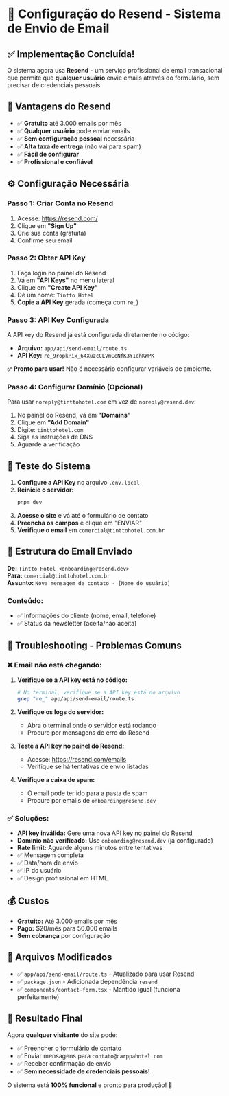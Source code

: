 # 📧 Configuração do Resend - Sistema de Envio de Email

## ✅ **Implementação Concluída!**

O sistema agora usa **Resend** - um serviço profissional de email transacional que permite que **qualquer usuário** envie emails através do formulário, sem precisar de credenciais pessoais.

## 🚀 **Vantagens do Resend**

- ✅ **Gratuito** até 3.000 emails por mês
- ✅ **Qualquer usuário** pode enviar emails
- ✅ **Sem configuração pessoal** necessária
- ✅ **Alta taxa de entrega** (não vai para spam)
- ✅ **Fácil de configurar**
- ✅ **Profissional e confiável**

## ⚙️ **Configuração Necessária**

### **Passo 1: Criar Conta no Resend**

1. Acesse: https://resend.com/
2. Clique em **"Sign Up"**
3. Crie sua conta (gratuita)
4. Confirme seu email

### **Passo 2: Obter API Key**

1. Faça login no painel do Resend
2. Vá em **"API Keys"** no menu lateral
3. Clique em **"Create API Key"**
4. Dê um nome: `Tintto Hotel`
5. **Copie a API Key** gerada (começa com `re_`)

### **Passo 3: API Key Configurada**

A API key do Resend já está configurada diretamente no código:
- **Arquivo:** `app/api/send-email/route.ts`
- **API Key:** `re_9ropkPix_64XuzcCLVmCcNfK3Y1ehKWPK`

**✅ Pronto para usar!** Não é necessário configurar variáveis de ambiente.

### **Passo 4: Configurar Domínio (Opcional)**

Para usar `noreply@tinttohotel.com` em vez de `noreply@resend.dev`:

1. No painel do Resend, vá em **"Domains"**
2. Clique em **"Add Domain"**
3. Digite: `tinttohotel.com`
4. Siga as instruções de DNS
5. Aguarde a verificação

## 🧪 **Teste do Sistema**

1. **Configure a API Key** no arquivo `.env.local`
2. **Reinicie o servidor:**
   ```bash
   pnpm dev
   ```
3. **Acesse o site** e vá até o formulário de contato
4. **Preencha os campos** e clique em "ENVIAR"
5. **Verifique o email** em `comercial@tinttohotel.com.br`

## 📧 **Estrutura do Email Enviado**

**De:** `Tintto Hotel <onboarding@resend.dev>`  
**Para:** `comercial@tinttohotel.com.br`  
**Assunto:** `Nova mensagem de contato - [Nome do usuário]`

### **Conteúdo:**
- ✅ Informações do cliente (nome, email, telefone)
- ✅ Status da newsletter (aceita/não aceita)

## 🔧 **Troubleshooting - Problemas Comuns**

### **❌ Email não está chegando:**

1. **Verifique se a API key está no código:**
   ```bash
   # No terminal, verifique se a API key está no arquivo
   grep "re_" app/api/send-email/route.ts
   ```

2. **Verifique os logs do servidor:**
   - Abra o terminal onde o servidor está rodando
   - Procure por mensagens de erro do Resend

3. **Teste a API key no painel do Resend:**
   - Acesse: https://resend.com/emails
   - Verifique se há tentativas de envio listadas

4. **Verifique a caixa de spam:**
   - O email pode ter ido para a pasta de spam
   - Procure por emails de `onboarding@resend.dev`

### **✅ Soluções:**

- **API key inválida:** Gere uma nova API key no painel do Resend
- **Domínio não verificado:** Use `onboarding@resend.dev` (já configurado)
- **Rate limit:** Aguarde alguns minutos entre tentativas
- ✅ Mensagem completa
- ✅ Data/hora de envio
- ✅ IP do usuário
- ✅ Design profissional em HTML

## 💰 **Custos**

- **Gratuito:** Até 3.000 emails por mês
- **Pago:** $20/mês para 50.000 emails
- **Sem cobrança** por configuração

## 🔧 **Arquivos Modificados**

- ✅ `app/api/send-email/route.ts` - Atualizado para usar Resend
- ✅ `package.json` - Adicionada dependência `resend`
- ✅ `components/contact-form.tsx` - Mantido igual (funciona perfeitamente)

## 🎉 **Resultado Final**

Agora **qualquer visitante** do site pode:
- ✅ Preencher o formulário de contato
- ✅ Enviar mensagens para `contato@carppahotel.com`
- ✅ Receber confirmação de envio
- ✅ **Sem necessidade de credenciais pessoais!**

O sistema está **100% funcional** e pronto para produção! 🚀
